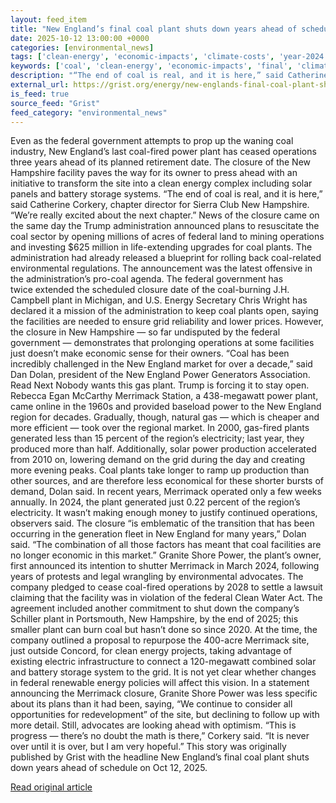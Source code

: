 ```yaml
---
layout: feed_item
title: "New England’s final coal plant shuts down years ahead of schedule"
date: 2025-10-12 13:00:00 +0000
categories: [environmental_news]
tags: ['clean-energy', 'economic-impacts', 'climate-costs', 'year-2024', 'solar-power', 'renewable-energy']
keywords: ['coal', 'clean-energy', 'economic-impacts', 'final', 'climate-costs', 'year-2024', 'solar-power', 'england']
description: "“The end of coal is real, and it is here,” said Catherine Corkery, chapter director for Sierra Club New Hampshire"
external_url: https://grist.org/energy/new-englands-final-coal-plant-shuts-down-years-ahead-of-schedule/
is_feed: true
source_feed: "Grist"
feed_category: "environmental_news"
---
```


Even as the federal government attempts to prop up the waning coal industry, New England’s last coal-fired power plant has ceased operations three years ahead of its planned retirement date. The closure of the New Hampshire facility paves the way for its owner to press ahead with an initiative to transform the site into a&nbsp;clean energy complex including solar panels and battery storage systems. “The end of coal is real, and it is here,” said Catherine Corkery, chapter director for Sierra Club New Hampshire.&nbsp;​“We’re really excited about the next chapter.” News of the closure came on the same day the Trump administration announced plans to resuscitate the coal sector by&nbsp;opening millions of acres&nbsp;of federal land to mining operations and&nbsp;investing $625&nbsp;million&nbsp;in life-extending upgrades for coal plants. The administration had already released a&nbsp;blueprint for rolling back coal-related environmental regulations. The announcement was the latest offensive in the administration’s pro-coal agenda. The federal government has twice&nbsp;extended the scheduled closure date&nbsp;of the coal-burning J.H. Campbell plant in Michigan, and U.S. Energy Secretary Chris Wright has declared it a&nbsp;mission of the administration to keep coal plants open, saying the facilities are needed to ensure grid reliability and lower prices. However, the closure in New Hampshire — so far undisputed by the federal government — demonstrates that prolonging operations at some facilities just doesn’t make economic sense for their owners. “Coal has been incredibly challenged in the New England market for over a&nbsp;decade,” said Dan Dolan, president of the New England Power Generators Association. Read Next Nobody wants this gas plant. Trump is forcing it to stay open. Rebecca Egan McCarthy Merrimack Station, a 438-megawatt power plant, came online in the 1960s and provided baseload power to the New England region for decades. Gradually, though, natural gas — which is cheaper and more efficient — took over the regional market. In 2000, gas-fired plants generated less than 15 percent of the region’s electricity; last year, they produced more than half. Additionally, solar power production accelerated from&nbsp;2010&nbsp;on, lowering demand on the grid during the day and creating more evening peaks. Coal plants take longer to ramp up production than other sources, and are therefore less economical for these shorter bursts of demand, Dolan&nbsp;said. In recent years, Merrimack operated only a few weeks annually. In 2024, the plant generated just 0.22 percent of the region’s electricity. It wasn’t making enough money to justify continued operations, observers said. The closure&nbsp;​“is emblematic of the transition that has been occurring in the generation fleet in New England for many years,” Dolan said.&nbsp;​“The combination of all those factors has meant that coal facilities are no longer economic in this market.” Granite Shore Power, the plant’s owner, first announced its intention to shutter Merrimack in March&nbsp;2024, following years of protests and legal wrangling by environmental advocates. The company pledged to cease coal-fired operations by&nbsp;2028&nbsp;to settle a&nbsp;lawsuit claiming that the facility was in violation of the federal Clean Water Act. The agreement included another commitment to shut down the company’s Schiller plant in Portsmouth, New Hampshire, by the end of&nbsp;2025; this smaller plant can burn coal but hasn’t done so since&nbsp;2020. At the time, the company outlined a&nbsp;proposal to repurpose the&nbsp;400-acre Merrimack site, just outside Concord, for clean energy projects, taking advantage of existing electric infrastructure to connect a&nbsp;120-megawatt combined solar and battery storage system to the&nbsp;grid. It is not yet clear whether changes in federal renewable energy policies will affect this vision. In a&nbsp;statement announcing the Merrimack closure, Granite Shore Power was less specific about its plans than it had been, saying,&nbsp;​“We continue to consider all opportunities for redevelopment” of the site, but declining to follow up with more detail. Still, advocates are looking ahead with optimism. “This is progress — there’s no doubt the math is there,” Corkery said.&nbsp;​“It is never over until it is over, but I&nbsp;am very hopeful.” This story was originally published by Grist with the headline New England’s final coal plant shuts down years ahead of schedule on Oct 12, 2025.

[Read original article](https://grist.org/energy/new-englands-final-coal-plant-shuts-down-years-ahead-of-schedule/)
